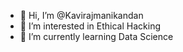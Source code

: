 - 👋 Hi, I’m @Kavirajmanikandan
- 👀 I’m interested in Ethical Hacking
- 🌱 I’m currently learning Data Science 
<!---
Kavirajmanikandan/Kavirajmanikandan is a ✨ special ✨ repository because its `README.md` (this file) appears on your GitHub profile.
You can click the Preview link to take a look at your changes.
--->

